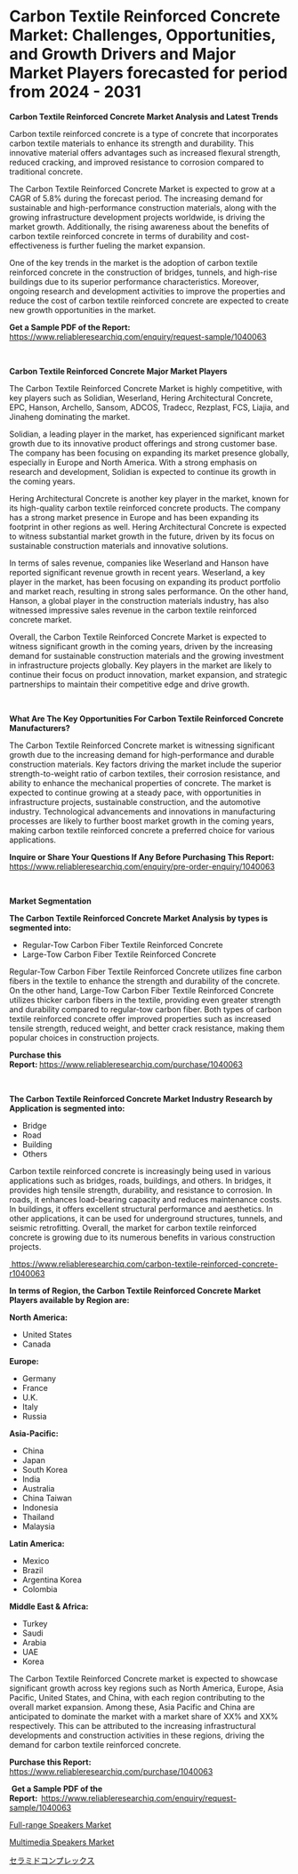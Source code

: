 <p><h1>Carbon Textile Reinforced Concrete Market: Challenges, Opportunities, and Growth Drivers and Major Market Players forecasted for period from 2024 - 2031</h1></p><p><strong>Carbon Textile Reinforced Concrete Market Analysis and Latest Trends</strong></p>
<p><p>Carbon textile reinforced concrete is a type of concrete that incorporates carbon textile materials to enhance its strength and durability. This innovative material offers advantages such as increased flexural strength, reduced cracking, and improved resistance to corrosion compared to traditional concrete. </p><p>The Carbon Textile Reinforced Concrete Market is expected to grow at a CAGR of 5.8% during the forecast period. The increasing demand for sustainable and high-performance construction materials, along with the growing infrastructure development projects worldwide, is driving the market growth. Additionally, the rising awareness about the benefits of carbon textile reinforced concrete in terms of durability and cost-effectiveness is further fueling the market expansion.</p><p>One of the key trends in the market is the adoption of carbon textile reinforced concrete in the construction of bridges, tunnels, and high-rise buildings due to its superior performance characteristics. Moreover, ongoing research and development activities to improve the properties and reduce the cost of carbon textile reinforced concrete are expected to create new growth opportunities in the market.</p></p>
<p><strong>Get a Sample PDF of the Report:&nbsp;</strong> <a href="https://www.reliableresearchiq.com/enquiry/request-sample/1040063">https://www.reliableresearchiq.com/enquiry/request-sample/1040063</a></p>
<p>&nbsp;</p>
<p><strong>Carbon Textile Reinforced Concrete Major Market Players</strong></p>
<p><p>The Carbon Textile Reinforced Concrete Market is highly competitive, with key players such as Solidian, Weserland, Hering Architectural Concrete, EPC, Hanson, Archello, Sansom, ADCOS, Tradecc, Rezplast, FCS, Liajia, and Jinaheng dominating the market. </p><p>Solidian, a leading player in the market, has experienced significant market growth due to its innovative product offerings and strong customer base. The company has been focusing on expanding its market presence globally, especially in Europe and North America. With a strong emphasis on research and development, Solidian is expected to continue its growth in the coming years.</p><p>Hering Architectural Concrete is another key player in the market, known for its high-quality carbon textile reinforced concrete products. The company has a strong market presence in Europe and has been expanding its footprint in other regions as well. Hering Architectural Concrete is expected to witness substantial market growth in the future, driven by its focus on sustainable construction materials and innovative solutions.</p><p>In terms of sales revenue, companies like Weserland and Hanson have reported significant revenue growth in recent years. Weserland, a key player in the market, has been focusing on expanding its product portfolio and market reach, resulting in strong sales performance. On the other hand, Hanson, a global player in the construction materials industry, has also witnessed impressive sales revenue in the carbon textile reinforced concrete market.</p><p>Overall, the Carbon Textile Reinforced Concrete Market is expected to witness significant growth in the coming years, driven by the increasing demand for sustainable construction materials and the growing investment in infrastructure projects globally. Key players in the market are likely to continue their focus on product innovation, market expansion, and strategic partnerships to maintain their competitive edge and drive growth.</p></p>
<p>&nbsp;</p>
<p><strong>What Are The Key Opportunities For Carbon Textile Reinforced Concrete Manufacturers?</strong></p>
<p><p>The Carbon Textile Reinforced Concrete market is witnessing significant growth due to the increasing demand for high-performance and durable construction materials. Key factors driving the market include the superior strength-to-weight ratio of carbon textiles, their corrosion resistance, and ability to enhance the mechanical properties of concrete. The market is expected to continue growing at a steady pace, with opportunities in infrastructure projects, sustainable construction, and the automotive industry. Technological advancements and innovations in manufacturing processes are likely to further boost market growth in the coming years, making carbon textile reinforced concrete a preferred choice for various applications.</p></p>
<p><strong>Inquire or Share Your Questions If Any Before Purchasing This Report:</strong> <a href="https://www.reliableresearchiq.com/enquiry/pre-order-enquiry/1040063">https://www.reliableresearchiq.com/enquiry/pre-order-enquiry/1040063</a></p>
<p>&nbsp;</p>
<p><strong>Market Segmentation</strong></p>
<p><strong>The Carbon Textile Reinforced Concrete Market Analysis by types is segmented into:</strong></p>
<p><ul><li>Regular-Tow Carbon Fiber Textile Reinforced Concrete</li><li>Large-Tow Carbon Fiber Textile Reinforced Concrete</li></ul></p>
<p><p>Regular-Tow Carbon Fiber Textile Reinforced Concrete utilizes fine carbon fibers in the textile to enhance the strength and durability of the concrete. On the other hand, Large-Tow Carbon Fiber Textile Reinforced Concrete utilizes thicker carbon fibers in the textile, providing even greater strength and durability compared to regular-tow carbon fiber. Both types of carbon textile reinforced concrete offer improved properties such as increased tensile strength, reduced weight, and better crack resistance, making them popular choices in construction projects.</p></p>
<p><strong>Purchase this Report:&nbsp;</strong><a href="https://www.reliableresearchiq.com/purchase/1040063">https://www.reliableresearchiq.com/purchase/1040063</a></p>
<p>&nbsp;</p>
<p><strong>The Carbon Textile Reinforced Concrete Market Industry Research by Application is segmented into:</strong></p>
<p><ul><li>Bridge</li><li>Road</li><li>Building</li><li>Others</li></ul></p>
<p><p>Carbon textile reinforced concrete is increasingly being used in various applications such as bridges, roads, buildings, and others. In bridges, it provides high tensile strength, durability, and resistance to corrosion. In roads, it enhances load-bearing capacity and reduces maintenance costs. In buildings, it offers excellent structural performance and aesthetics. In other applications, it can be used for underground structures, tunnels, and seismic retrofitting. Overall, the market for carbon textile reinforced concrete is growing due to its numerous benefits in various construction projects.</p></p>
<p><a href="https://www.reliableresearchiq.com/carbon-textile-reinforced-concrete-r1040063">&nbsp;https://www.reliableresearchiq.com/carbon-textile-reinforced-concrete-r1040063</a></p>
<p><strong>In terms of Region, the Carbon Textile Reinforced Concrete Market Players available by Region are:</strong></p>
<p>
    <p> <strong> North America: </strong>
        <ul>
            <li>United States</li>
            <li>Canada</li>
        </ul>
        </p> 
    <p> <strong> Europe: </strong>
        <ul>
            <li>Germany</li>
            <li>France</li>
            <li>U.K.</li>
            <li>Italy</li>
            <li>Russia</li>
        </ul>
        </p> 
    <p> <strong> Asia-Pacific: </strong>
        <ul>
            <li>China</li>
            <li>Japan</li>
            <li>South Korea</li>
            <li>India</li>
            <li>Australia</li>
            <li>China Taiwan</li>
            <li>Indonesia</li>
            <li>Thailand</li>
            <li>Malaysia</li>
        </ul>
        </p> 
    <p> <strong> Latin America: </strong>
        <ul>
            <li>Mexico</li>
            <li>Brazil</li>
            <li>Argentina Korea</li>
            <li>Colombia</li>
        </ul>
        </p> 
    <p> <strong> Middle East & Africa: </strong>
        <ul>
            <li>Turkey</li>
            <li>Saudi</li>
            <li>Arabia</li>
            <li>UAE</li>
            <li>Korea</li>
        </ul>
    </p>
    </p>
<p><p>The Carbon Textile Reinforced Concrete market is expected to showcase significant growth across key regions such as North America, Europe, Asia Pacific, United States, and China, with each region contributing to the overall market expansion. Among these, Asia Pacific and China are anticipated to dominate the market with a market share of XX% and XX% respectively. This can be attributed to the increasing infrastructural developments and construction activities in these regions, driving the demand for carbon textile reinforced concrete.</p></p>
<p><strong>Purchase this Report: </strong><a href="https://www.reliableresearchiq.com/purchase/1040063">https://www.reliableresearchiq.com/purchase/1040063</a></p>
<p>&nbsp;<strong>Get a Sample PDF of the Report:&nbsp;&nbsp;</strong><a href="https://www.reliableresearchiq.com/enquiry/request-sample/1040063">https://www.reliableresearchiq.com/enquiry/request-sample/1040063</a></p>
<p><strong></strong></p>
<p><p><a href="https://github.com/Airanohannonzb68e5pb53oc1/Market-Research-Report-List-3/blob/main/full-range-speakers-market.md">Full-range Speakers Market</a></p><p><a href="https://github.com/DarrenSipes1990/Market-Research-Report-List-2/blob/main/multimedia-speakers-market.md">Multimedia Speakers Market</a></p><p><a href="https://github.com/zjkmgcs938405/Market-Research-Report-List-3/blob/main/81729283516.md">セラミドコンプレックス</a></p></p>